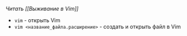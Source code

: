 *Читать [[Выживание в Vim]]*
- `vim` - открыть Vim
- `vim <название_файла.расширение>` - создать и открыть файл в Vim
